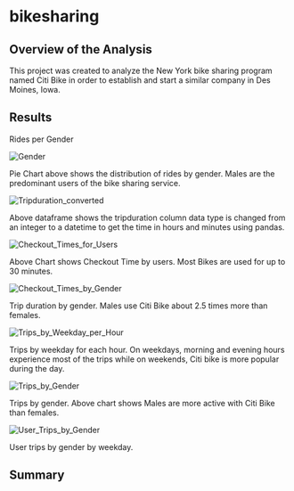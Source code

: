# bikesharing
## Overview of the Analysis
This project was created to analyze the New York bike sharing program named Citi Bike in order to establish and start a similar company in Des Moines, Iowa.

## Results
Rides per Gender

![Gender](https://user-images.githubusercontent.com/97328622/167280839-12830ce3-dafb-4b03-8bc6-ea2dca1ae2ac.png)

Pie Chart above shows the distribution of rides by gender. Males are the predominant users of the bike sharing service.

![Tripduration_converted](https://user-images.githubusercontent.com/97328622/167280921-2eefe4db-f7e6-4780-a5c3-0f0408b55eec.png)

Above dataframe shows the tripduration column data type is changed from an integer to a datetime to get the time in hours and minutes using pandas.

![Checkout_Times_for_Users](https://user-images.githubusercontent.com/97328622/167280891-73ca4d0a-e24c-419e-8823-9feb317de36c.png)

Above Chart shows Checkout Time by users. Most Bikes are used for up to 30 minutes.

![Checkout_Times_by_Gender](https://user-images.githubusercontent.com/97328622/167280957-bfd5f26a-8068-402b-baf4-6d05d31dc854.png)

Trip duration by gender. Males use Citi Bike about 2.5 times more than females.

![Trips_by_Weekday_per_Hour](https://user-images.githubusercontent.com/97328622/167280977-757ffe4f-efbc-4c2c-9ac2-9c3c1288d29e.png)

Trips by weekday for each hour. On weekdays, morning and evening hours experience most of the trips while on weekends, Citi bike is more popular during the day.

![Trips_by_Gender](https://user-images.githubusercontent.com/97328622/167281012-4fb0d845-8975-4ec2-accd-72120c22fdf3.png)

Trips by gender. Above chart shows Males are more active with Citi Bike than females. 

![User_Trips_by_Gender](https://user-images.githubusercontent.com/97328622/167281028-c86bf2bc-4418-4d0f-bf76-c70d57882f9e.png)

User trips by gender by weekday.

## Summary
